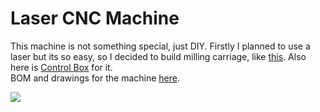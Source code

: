 # Laser CNC Machine

This machine is not something special, just DIY.
Firstly I planned to use a laser but its so easy, so I decided to build milling carriage, like [this](https://github.com/veresvr/SpindleCarriageForCNC).
Also here is [Control Box](https://github.com/veresvr/SpindleCarriageForCNC) for it.<br>
BOM and drawings for the machine [here](https://github.com/veresvr/LaserCNCMachine/tree/main/ProductionFiles/LaserCNCMachine.pdf).


<img src="https://github.com/veresvr/LaserCNCMachine/blob/main/cnc.png"></img>

